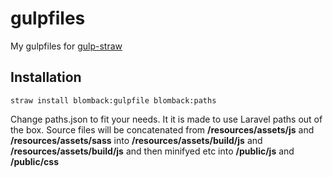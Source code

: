 # gulpfiles
My gulpfiles for [gulp-straw](https://github.com/cognitom/gulp-straw)

## Installation

	straw install blomback:gulpfile blomback:paths

Change paths.json to fit your needs. It it is made to use Laravel paths out of the box.
Source files will be concatenated from **/resources/assets/js** and **/resources/assets/sass** into **/resources/assets/build/js** and **/resources/assets/build/js** and then minifyed etc into **/public/js** and **/public/css**